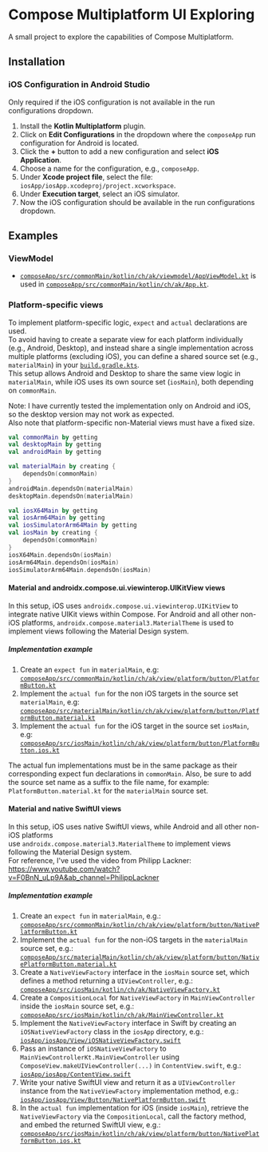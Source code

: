 # Compose Multiplatform UI Exploring

A small project to explore the capabilities of Compose Multiplatform.

## Installation

### iOS Configuration in Android Studio

Only required if the iOS configuration is not available in the run configurations dropdown.

1. Install the **Kotlin Multiplatform** plugin.
2. Click on **Edit Configurations** in the dropdown where the `composeApp` run configuration for
   Android is located.
3. Click the **+** button to add a new configuration and select **iOS Application**.
4. Choose a name for the configuration, e.g., `composeApp`.
5. Under **Xcode project file**, select the file:  
   `iosApp/iosApp.xcodeproj/project.xcworkspace`.
6. Under **Execution target**, select an iOS simulator.
7. Now the iOS configuration should be available in the run configurations dropdown.

## Examples

### ViewModel

- [
  `composeApp/src/commonMain/kotlin/ch/ak/viewmodel/AppViewModel.kt`](https://github.com/Buttergipfeli/Compose_Multiplatform_UI_Exploring/blob/main/composeApp/src/commonMain/kotlin/ch/ak/viewmodel/AppViewModel.kt)
  is used in [
  `composeApp/src/commonMain/kotlin/ch/ak/App.kt`](https://github.com/Buttergipfeli/Compose_Multiplatform_UI_Exploring/blob/main/composeApp/src/commonMain/kotlin/ch/ak/App.kt).

### Platform-specific views

To implement platform-specific logic, `expect` and `actual` declarations are used.  
To avoid having to create a separate view for each platform individually (e.g., Android, Desktop),
and instead share a single implementation across multiple platforms (excluding iOS), you can define
a shared source set (e.g., `materialMain`) in your [
`build.gradle.kts`](https://github.com/Buttergipfeli/Compose_Multiplatform_UI_Exploring/blob/main/composeApp/build.gradle.kts).  
This setup allows Android and Desktop to share the same view logic in `materialMain`, while iOS uses
its own source set (`iosMain`), both depending on `commonMain`.

Note: I have currently tested the implementation only on Android and iOS, so the desktop version may
not work as expected.  
Also note that platform-specific non-Material views must have a fixed size.

```kotlin
val commonMain by getting
val desktopMain by getting
val androidMain by getting

val materialMain by creating {
    dependsOn(commonMain)
}
androidMain.dependsOn(materialMain)
desktopMain.dependsOn(materialMain)

val iosX64Main by getting
val iosArm64Main by getting
val iosSimulatorArm64Main by getting
val iosMain by creating {
    dependsOn(commonMain)
}
iosX64Main.dependsOn(iosMain)
iosArm64Main.dependsOn(iosMain)
iosSimulatorArm64Main.dependsOn(iosMain)
```

#### Material and androidx.compose.ui.viewinterop.UIKitView views

In this setup, iOS uses `androidx.compose.ui.viewinterop.UIKitView` to integrate native UIKit views
within Compose.
For Android and all other non-iOS platforms, `androidx.compose.material3.MaterialTheme` is used to
implement views following the Material Design system.

##### Implementation example

1. Create an `expect fun` in `materialMain`, e.g: [
   `composeApp/src/commonMain/kotlin/ch/ak/view/platform/button/PlatformButton.kt`](https://github.com/Buttergipfeli/Compose_Multiplatform_UI_Exploring/blob/main/composeApp/src/commonMain/kotlin/ch/ak/view/platform/button/PlatformButton.kt)
2. Implement the `actual fun` for the non iOS targets in the source set `materialMain`, e.g: [
   `composeApp/src/materialMain/kotlin/ch/ak/view/platform/button/PlatformButton.material.kt`](https://github.com/Buttergipfeli/Compose_Multiplatform_UI_Exploring/blob/main/composeApp/src/materialMain/kotlin/ch/ak/view/platform/button/PlatformButton.material.kt)
3. Implement the `actual fun` for the iOS target in the source set `iosMain`, e.g: [
   `composeApp/src/iosMain/kotlin/ch/ak/view/platform/button/PlatformButton.ios.kt`](https://github.com/Buttergipfeli/Compose_Multiplatform_UI_Exploring/blob/main/composeApp/src/iosMain/kotlin/ch/ak/view/platform/button/PlatformButton.ios.kt)

The actual fun implementations must be in the same package as their corresponding expect fun
declarations in `commonMain`.
Also, be sure to add the source set name as a suffix to the file name, for example:
`PlatformButton.material.kt` for the `materialMain` source set.

#### Material and native SwiftUI views

In this setup, iOS uses native SwiftUI views, while Android and all other non-iOS platforms  
use `androidx.compose.material3.MaterialTheme` to implement views following the Material Design
system.  
For reference, I've used the video from Philipp
Lackner: https://www.youtube.com/watch?v=F0BnN_uLp9A&ab_channel=PhilippLackner

##### Implementation example

1. Create an `expect fun` in `materialMain`, e.g.:  
   [
   `composeApp/src/commonMain/kotlin/ch/ak/view/platform/button/NativePlatformButton.kt`](https://github.com/Buttergipfeli/Compose_Multiplatform_UI_Exploring/blob/main/composeApp/src/commonMain/kotlin/ch/ak/view/platform/button/NativePlatformButton.kt)
2. Implement the `actual fun` for the non-iOS targets in the `materialMain` source set, e.g.:  
   [
   `composeApp/src/materialMain/kotlin/ch/ak/view/platform/button/NativePlatformButton.material.kt`](https://github.com/Buttergipfeli/Compose_Multiplatform_UI_Exploring/blob/main/composeApp/src/materialMain/kotlin/ch/ak/view/platform/button/NativePlatformButton.material.kt)
3. Create a `NativeViewFactory` interface in the `iosMain` source set, which defines a method
   returning a `UIViewController`, e.g.:  
   [
   `composeApp/src/iosMain/kotlin/ch/ak/NativeViewFactory.kt`](https://github.com/Buttergipfeli/Compose_Multiplatform_UI_Exploring/blob/main/composeApp/src/iosMain/kotlin/ch/ak/NativeViewFactory.kt)
4. Create a `CompositionLocal` for `NativeViewFactory` in `MainViewController` inside the `iosMain`
   source set, e.g.:  
   [
   `composeApp/src/iosMain/kotlin/ch/ak/MainViewController.kt`](https://github.com/Buttergipfeli/Compose_Multiplatform_UI_Exploring/blob/main/composeApp/src/iosMain/kotlin/ch/ak/MainViewController.kt)
5. Implement the `NativeViewFactory` interface in Swift by creating an `iOSNativeViewFactory` class
   in the `iosApp` directory, e.g.:  
   [
   `iosApp/iosApp/View/iOSNativeViewFactory.swift`](https://github.com/Buttergipfeli/Compose_Multiplatform_UI_Exploring/blob/main/iosApp/iosApp/View/iOSNativeViewFactory.swift)
6. Pass an instance of `iOSNativeViewFactory` to `MainViewControllerKt.MainViewController` using
   `ComposeView.makeUIViewController(...)` in `ContentView.swift`, e.g.:  
   [
   `iosApp/iosApp/ContentView.swift`](https://github.com/Buttergipfeli/Compose_Multiplatform_UI_Exploring/blob/main/iosApp/iosApp/ContentView.swift)
7. Write your native SwiftUI view and return it as a `UIViewController` instance from the
   `NativeViewFactory` implementation method, e.g.:  
   [
   `iosApp/iosApp/View/Button/NativePlatformButton.swift`](https://github.com/Buttergipfeli/Compose_Multiplatform_UI_Exploring/blob/main/iosApp/iosApp/View/Button/NativePlatformButton.swift)
8. In the `actual fun` implementation for iOS (inside `iosMain`), retrieve the `NativeViewFactory`
   via the `CompositionLocal`, call the factory method, and embed the returned SwiftUI view, e.g.:  
   [
   `composeApp/src/iosMain/kotlin/ch/ak/view/platform/button/NativePlatformButton.ios.kt`](https://github.com/Buttergipfeli/Compose_Multiplatform_UI_Exploring/blob/main/composeApp/src/iosMain/kotlin/ch/ak/view/platform/button/NativePlatformButton.ios.kt)


